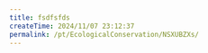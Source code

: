 ```yaml
---
title: fsdfsfds
createTime: 2024/11/07 23:12:37
permalink: /pt/EcologicalConservation/NSXUBZXs/
---
```

